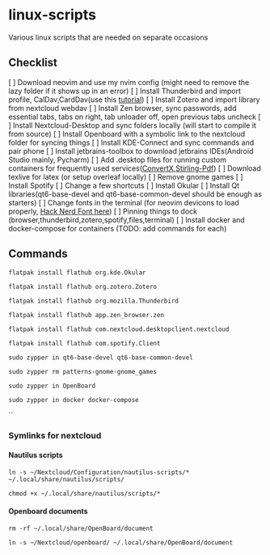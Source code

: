 # linux-scripts
Various linux scripts that are needed on separate occasions

## Checklist

[ ] Download neovim and use my nvim config (might need to remove the lazy folder if it shows up in an error)
[ ] Install Thunderbird and import profile, CalDav,CardDav(use this [tutorial](https://portal.thobson.com/knowledgebase/213/How-to-sync-contacts-to-Mozilla-Thunderbird-via-CardDav.html))
[ ] Install Zotero and import library from nextcloud webdav
[ ] Install Zen browser, sync passwords, add essential tabs, tabs on right, tab unloader off, open previous tabs uncheck
[ ] Install Nextcloud-Desktop and sync folders locally (will start to compile it from source)
[ ] Install Openboard with a symbolic link to the nextcloud folder for syncing things
[ ] Install KDE-Connect and sync commands and pair phone
[ ] Install jetbrains-toolbox to download jetbrains IDEs(Android Studio mainly, Pycharm)
[ ] Add .desktop files for running custom containers for frequently used services([ConvertX](https://github.com/C4illin/ConvertX/),[Stirling-Pdf](https://github.com/Stirling-Tools/Stirling-PDF))
[ ] Download texlive for latex (or setup overleaf locally)
[ ] Remove gnome games 
[ ] Install Spotify
[ ] Change a few shortcuts
[ ] Install Okular
[ ] Install Qt libraries(qt6-base-devel and qt6-base-common-devel should be enough as starters)
[ ] Change fonts in the terminal (for neovim devicons to load properly, [Hack Nerd Font here](https://github.com/ryanoasis/nerd-fonts/releases/download/v3.4.0/Hack.zip))
[ ] Pinning things to dock (browser,thunderbird,zotero,spotify,files,terminal)
[ ] Install docker and docker-compose for containers
(TODO: add commands for each)

## Commands

`flatpak install flathub org.kde.Okular`

`flatpak install flathub org.zotero.Zotero`

`flatpak install flathub org.mozilla.Thunderbird`

`flatpak install flathub app.zen_browser.zen`

`flatpak install flathub com.nextcloud.desktopclient.nextcloud`

`flatpak install flathub com.spotify.Client`

`sudo zypper in qt6-base-devel qt6-base-common-devel`

`sudo zypper rm patterns-gnome-gnome_games`

`sudo zypper in OpenBoard`

`sudo zypper in docker docker-compose`

``
### Symlinks for nextcloud

#### Nautilus scripts
`ln -s ~/Nextcloud/Configuration/nautilus-scripts/* ~/.local/share/nautilus/scripts/`

`chmod +x ~/.local/share/nautilus/scripts/*`

#### Openboard documents

`rm -rf ~/.local/share/OpenBoard/document`

`ln -s ~/Nextcloud/openboard/ ~/.local/share/OpenBoard/document`

